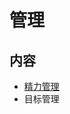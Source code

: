 # 管理

## 内容

- [精力管理](https://github.com/anchem/Knowledge/blob/main/management/energymanagement.md)
- 目标管理

